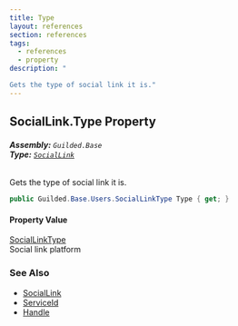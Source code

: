```yaml
---
title: Type
layout: references
section: references
tags:
  - references
  - property
description: "

Gets the type of social link it is."
---
```


## SocialLink.Type Property
###### **Assembly:** `Guilded.Base`<br/>**Type:** [`SocialLink`](SocialLink 'Guilded.Base.Users.SocialLink')

Gets the type of social link it is.

```csharp
public Guilded.Base.Users.SocialLinkType Type { get; }
```

#### Property Value
[SocialLinkType](SocialLinkType 'Guilded.Base.Users.SocialLinkType')  
Social link platform

### See Also
- [SocialLink](SocialLink 'Guilded.Base.Users.SocialLink')
- [ServiceId](SocialLink.ServiceId 'Guilded.Base.Users.SocialLink.ServiceId')
- [Handle](SocialLink.Handle 'Guilded.Base.Users.SocialLink.Handle')